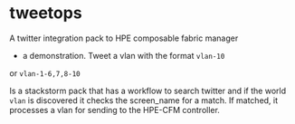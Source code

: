 # tweetops
A twitter integration pack to HPE composable fabric manager
- a demonstration. Tweet a vlan with the format `vlan-10`

or `vlan-1-6,7,8-10`

Is a stackstorm pack that has a workflow to search twitter and if the world `vlan`
is discovered it checks the screen_name for a match. If matched, it processes a vlan for
sending to the HPE-CFM controller.
